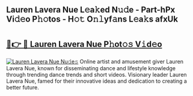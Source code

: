 ## Lauren Lavera Nue L𝚎a𝚔ed N𝚞𝚍e - Part-hPx Vi𝚍𝚎o P𝚑𝚘tos - H𝚘𝚝 O𝚗𝚕yf𝚊ns L𝚎a𝚔s afxUk

# <h2><a href="http://kf7lb2.oniu.top/?m=Lauren+Lavera+Nue">🔗👉 🔴 Lauren Lavera Nue P𝚑ot𝚘𝚜 V𝚒d𝚎o</a></h2>

[![Lauren Lavera Nue Nu𝚍e𝚜](https://i.imgur.com/0qMVB7G.gif)](http://kf7lb2.oniu.top/?m=Lauren+Lavera+Nue)
Online artist and amusement giver Lauren Lavera Nue, known for disseminating dance and lifestyle knowledge through trending dance trends and short videos. Visionary leader Lauren Lavera Nue, famed for their innovative ideas and dedication to creating a better future.  
